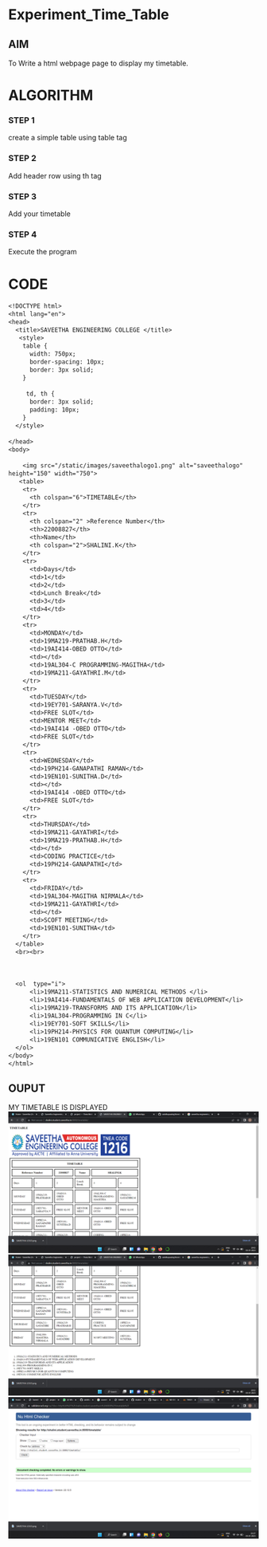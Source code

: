 # Experiment_Time_Table

## AIM
To Write a html webpage page to display my timetable.

# ALGORITHM
### STEP 1
create a simple table using table tag
### STEP 2
Add header row using th tag
### STEP 3
Add your timetable
### STEP 4
Execute the program

# CODE
```
<!DOCTYPE html>
<html lang="en">
<head>
  <title>SAVEETHA ENGINEERING COLLEGE </title>
   <style>
    table {
      width: 750px;
      border-spacing: 10px;
      border: 3px solid;
    }

     td, th {
      border: 3px solid;
      padding: 10px;
    }
  </style>
  
</head>
<body>
   
    <img src="/static/images/saveethalogo1.png" alt="saveethalogo" height="150" width="750">
   <table> 
    <tr>
      <th colspan="6">TIMETABLE</th>
    </tr>
    <tr>
      <th colspan="2" >Reference Number</th>
      <th>22008827</th>
      <th>Name</th>
      <th colspan="2">SHALINI.K</th>
    </tr>
    <tr>
      <td>Days</td>
      <td>1</td>
      <td>2</td>
      <td>Lunch Break</td>
      <td>3</td>
      <td>4</td>
    </tr>
    <tr>
      <td>MONDAY</td>
      <td>19MA219-PRATHAB.H</td>
      <td>19AI414-OBED OTTO</td>
      <td></td>
      <td>19AL304-C PROGRAMMING-MAGITHA</td>
      <td>19MA211-GAYATHRI.M</td>
    </tr>
    <tr>
      <td>TUESDAY</td>
      <td>19EY701-SARANYA.V</td>
      <td>FREE SLOT</td>
      <td>MENTOR MEET</td>
      <td>19AI414 -OBED OTTO</td>
      <td>FREE SLOT</td>
    </tr>
    <tr>
      <td>WEDNESDAY</td>
      <td>19PH214-GANAPATHI RAMAN</td>
      <td>19EN101-SUNITHA.D</td>
      <td></td>
      <td>19AI414 -OBED OTTO</td>
      <td>FREE SLOT</td>
    </tr>
    <tr>
      <td>THURSDAY</td>
      <td>19MA211-GAYATHRI</td>
      <td>19MA219-PRATHAB.H</td>
      <td></td>
      <td>CODING PRACTICE</td>
      <td>19PH214-GANAPATHI</td>
    </tr>
    <tr>
      <td>FRIDAY</td>
      <td>19AL304-MAGITHA NIRMALA</td>
      <td>19MA211-GAYATHRI</td>
      <td></td>
      <td>SCOFT MEETING</td>
      <td>19EN101-SUNITHA</td>
    </tr>
  </table>
  <br><br>



  <ol  type="i">
      <li>19MA211-STATISTICS AND NUMERICAL METHODS </li>
      <li>19AI414-FUNDAMENTALS OF WEB APPLICATION DEVELOPMENT</li>
      <li>19MA219-TRANSFORMS AND ITS APPLICATION</li>
      <li>19AL304-PROGRAMMING IN C</li>
      <li>19EY701-SOFT SKILLS</li>
      <li>19PH214-PHYSICS FOR QUANTUM COMPUTING</li>
      <li>19EN101 COMMUNICATIVE ENGLISH</li>
  </ol>
</body>
</html>
```

## OUPUT
MY TIMETABLE IS DISPLAYED
![OUTPUT](./images/output1.png)
![OUTPUT](./images/output2.png)
![OUTPUT](./images/output3.png)
